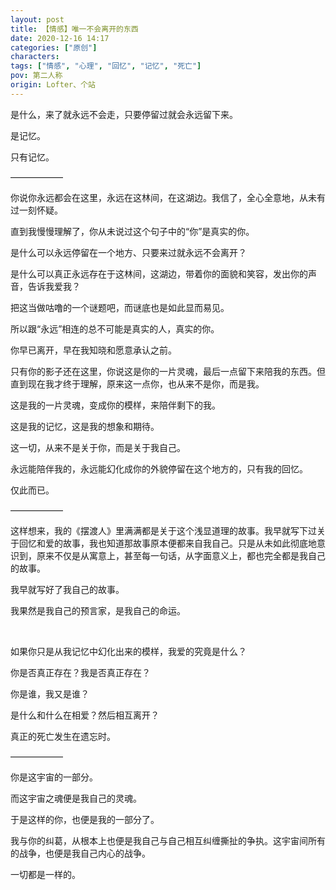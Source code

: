 ```yaml
---
layout: post
title: 【情感】唯一不会离开的东西
date: 2020-12-16 14:17
categories: ["原创"]
characters: 
tags: ["情感", "心理", "回忆", "记忆", "死亡"]
pov: 第二人称
origin: Lofter、个站
---
```


是什么，来了就永远不会走，只要停留过就会永远留下来。

是记忆。

只有记忆。

——————

你说你永远都会在这里，永远在这林间，在这湖边。我信了，全心全意地，从未有过一刻怀疑。

直到我慢慢理解了，你从未说过这个句子中的“你”是真实的你。

是什么可以永远停留在一个地方、只要来过就永远不会离开？

是什么可以真正永远存在于这林间，这湖边，带着你的面貌和笑容，发出你的声音，告诉我爱我？

把这当做咕噜的一个谜题吧，而谜底也是如此显而易见。

所以跟“永远”相连的总不可能是真实的人，真实的你。

你早已离开，早在我知晓和愿意承认之前。

只有你的影子还在这里，你说这是你的一片灵魂，最后一点留下来陪我的东西。但直到现在我才终于理解，原来这一点你，也从来不是你，而是我。

这是我的一片灵魂，变成你的模样，来陪伴剩下的我。

这是我的记忆，这是我的想象和期待。

这一切，从来不是关于你，而是关于我自己。

永远能陪伴我的，永远能幻化成你的外貌停留在这个地方的，只有我的回忆。

仅此而已。

——————

这样想来，我的《摆渡人》里满满都是关于这个浅显道理的故事。我早就写下过关于回忆和爱的故事，我也知道那故事原本便都来自我自己。只是从未如此彻底地意识到，原来不仅是从寓意上，甚至每一句话，从字面意义上，都也完全都是我自己的故事。

我早就写好了我自己的故事。

我果然是我自己的预言家，是我自己的命运。

<br>

如果你只是从我记忆中幻化出来的模样，我爱的究竟是什么？

你是否真正存在？我是否真正存在？

你是谁，我又是谁？

是什么和什么在相爱？然后相互离开？

真正的死亡发生在遗忘时。

——————

你是这宇宙的一部分。

而这宇宙之魂便是我自己的灵魂。

于是这样的你，也便是我的一部分了。

我与你的纠葛，从根本上也便是我自己与自己相互纠缠撕扯的争执。这宇宙间所有的战争，也便是我自己内心的战争。

一切都是一样的。